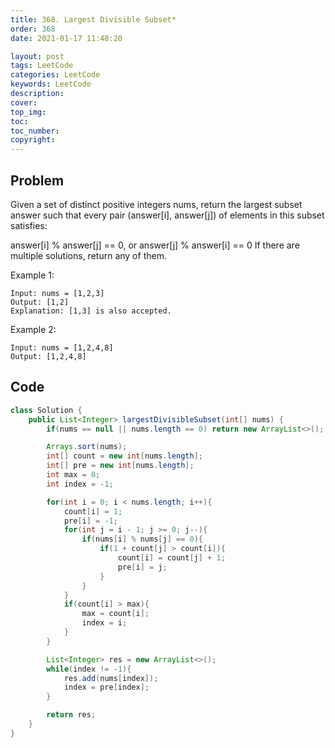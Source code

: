 ```yaml
---
title: 368. Largest Divisible Subset*
order: 368
date: 2021-01-17 11:48:20

layout: post
tags: LeetCode
categories: LeetCode
keywords: LeetCode
description:
cover:
top_img:
toc:
toc_number:
copyright:
---
```


## Problem

Given a set of distinct positive integers nums, return the largest subset answer such that every pair (answer[i], answer[j]) of elements in this subset satisfies:

answer[i] % answer[j] == 0, or
answer[j] % answer[i] == 0
If there are multiple solutions, return any of them.

Example 1:

```
Input: nums = [1,2,3]
Output: [1,2]
Explanation: [1,3] is also accepted.
```

Example 2:

```
Input: nums = [1,2,4,8]
Output: [1,2,4,8]
```

## Code

```java
class Solution {
    public List<Integer> largestDivisibleSubset(int[] nums) {
        if(nums == null || nums.length == 0) return new ArrayList<>();

        Arrays.sort(nums);
        int[] count = new int[nums.length];
        int[] pre = new int[nums.length];
        int max = 0;
        int index = -1;

        for(int i = 0; i < nums.length; i++){
            count[i] = 1;
            pre[i] = -1;
            for(int j = i - 1; j >= 0; j--){
                if(nums[i] % nums[j] == 0){
                    if(1 + count[j] > count[i]){
                        count[i] = count[j] + 1;
                        pre[i] = j;
                    }
                }
            }
            if(count[i] > max){
                max = count[i];
                index = i;
            }
        }

        List<Integer> res = new ArrayList<>();
        while(index != -1){
            res.add(nums[index]);
            index = pre[index];
        }

        return res;
    }
}
```
